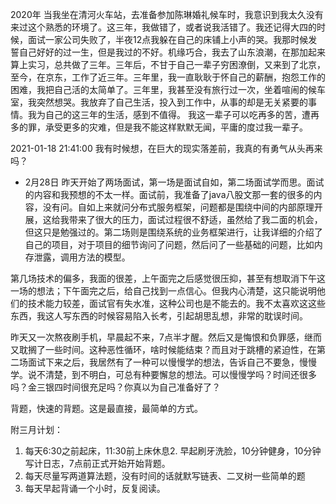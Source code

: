 2020年
当我坐在清河火车站，去准备参加陈琳婚礼候车时，我意识到我太久没有来过这个熟悉的环境了。这三年，我做错了，或者说我活错了。我还记得大四的时候，面试一家公司失败了，半夜12点我躲在自己的床铺上小声的哭。我那时候发誓自己好好的过一生，但是我过的不好。机缘巧合，我去了山东浪潮，在那加起来算上实习，总共做了三年。三年后，不甘于自己一辈子穷困潦倒，又来到了北京，至今，在京东，工作了近三年。三年里，我一直耿耿于怀自己的薪酬，抱怨工作的困难，我把自己活的太简单了。三年里，我甚至没有旅行过一次，坐着喧闹的候车室，我突然想哭。我放弃了自己生活，投入到工作中，从事的却是无关紧要的事情。我为自己的这三年的生活，感到不值得。
我这一辈子可以吃再多的苦，遭再多的罪，承受更多的灾难，但是我不能这样默默无闻，平庸的度过我一辈子。

2021-01-18 21:41:00
我有时候想，在巨大的现实落差前，我真的有勇气从头再来吗？

- 2月28日
昨天开始了两场面试，第一场是面试自如，第二场面试学而思。面试的内容和我预想的不太一样。面试前，我准备了java八股文那一套的很多的内容，没有问。自如上来就问分布式服务框架，问题都是围绕中间的内部原理开展，这给我带来了很大的压力，面试过程很不舒适，虽然给了我二面的机会，但这只是勉强过的。第二场则是围绕系统的业务框架进行，让我详细的介绍了自己的项目，对于项目的细节询问了问题，然后问了一些基础的问题，比如内存泄露，调用方法的模型。

第几场技术的偏多，我面的很差，上午面完之后感觉很压抑，甚至有想取消下午这一场的想法；下午面完之后，给自己找到一点信心。但我内心清楚，这只能说明他们的技术能力较差，面试官有失水准，这种公司也是不能去的。我不太喜欢这这些东西，我这人写东西的时候容易陷入长考，引起胡思乱想，非常的耽误时间。

昨天又一次熬夜刷手机，早晨起不来，7点半才醒。然后又是悔恨和负罪感，继而又耽搁了一些时间。这种恶性循环，啥时候能结束？而且对于跳槽的紧迫性，在第二场面试下来之后，我居然有了一种可以慢慢学的想法，告诉自己不要急，慢慢学。说不清楚，到不明白，可总有种要懈怠的想法。可以慢慢学吗？时间还很多吗？金三银四时间很充足吗？你真以为自己准备好了？

背题，快速的背题。这是最直接，最简单的方式。

附三月计划：
1. 每天6:30之前起床，11:30前上床休息2. 早起刷牙洗脸，10分钟健身，10分钟写计日志，7点前正式开始开始背题。
3. 每天尽量写两道算法题，没有时间的话就默写链表、二叉树一些简单的题
4. 每天早起背诵一个小时，反复阅读。

